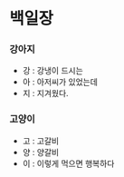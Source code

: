 # 백일장



### 강아지

- 강 : 강냉이 드시는
- 아 : 아저씨가 있었는데
- 지 : 지겨웠다.



### 고양이

- 고 : 고갈비
- 양 : 양갈비
- 이 : 이렇게 먹으면 행복하다
